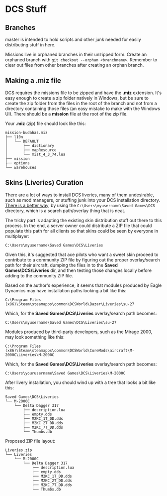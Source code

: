 # DCS Stuff

## Branches

master is intended to hold scripts and other junk needed for easily distributing stuff in here.

Missions live in orphaned branches in their unzipped form. Create an orphaned branch with
`git checkout --orphan <branchname>`. Remember to clear out files from other branches after
creating an orphan branch.

## Making a .miz file

DCS requires the missions file to be zipped and have the **.miz** extension. It's easy enough to
create a zip folder natively in Windows, but be sure to create the zip folder from the files in
the root of the branch and not from a directory containing those files (an easy mistake to make
with the Windows UI). There should be a **mission** file at the root of the zip file.

Your **.miz** (zip) file should look like this:
```
mission-budahas.miz
├── l10n
│   └── DEFAULT
│       ├── dictionary
│       ├── mapResource
│       └── mist_4_3_74.lua
├── mission
├── options
└── warehouses
```

## Skins (Liveries) Curation

There are a lot of ways to install DCS liveries, many of them undesirable, such as mod managers, or stuffing junk into your DCS installation directory.  [There is a better way](https://forums.eagle.ru/showthread.php?t=190778), by using the ```C:\Users\myusername\Saved Games\DCS```  directory, which is a search path/overlay thing that is neat.  

The tricky part is adapting the existing skin distribution stuff out there to this process.  In the end, a server owner could distribute a ZIP file that could populate this path for all clients so that skins could be seen by everyone in multiplayer:

```C:\Users\myusername\Saved Games\DCS\Liveries```

Given this, it's suggested that ace pilots who want a sweet skin proceed to contribute to a community ZIP file by figuring out the proper overlay/search path for their aircraft, dumping the files in to the **Saved Games\DCS\Liveries** dir, and then testing those changes locally before adding to the community ZIP file.  

Based on the author's experience, it seems that modules produced by Eagle Dynamics may have installation paths looking a bit like this:

```C:\Program Files (x86)\Steam\steamapps\common\DCSWorld\Bazar\Liveries\su-27```

Which, for the **Saved Games\DCS\Liveries** overlay/search path becomes:

```C:\Users\myusername\Saved Games\DCS\Liveries\su-27```

Modules produced by third-party developers, such as the Mirage 2000, may look something like this:

```C:\Program Files (x86)\Steam\steamapps\common\DCSWorld\CoreMods\aircraft\M-2000C\Liveries\M-2000C```

Which, for the **Saved Games\DCS\Liveries** overlay/search path becomes:

```C:\Users\yourusername\Saved Games\DCS\Liveries\M-2000C```

After livery installation, you should wind up with a tree that looks a bit like this:

```
Saved Games\DCS\Liveries
└── M-2000C
    └── Delta Dagger 317
        ├── description.lua
        ├── empty.dds
        ├── M2KC_1T_DD.dds
        ├── M2KC_2T_DD.dds
        ├── M2KC_7T_DD.dds
        └── Thumbs.db
```

Proposed ZIP file layout:

```
Liveries.zip
└── Liveries
    └── M-2000C
        └── Delta Dagger 317
            ├── description.lua
            ├── empty.dds
            ├── M2KC_1T_DD.dds
            ├── M2KC_2T_DD.dds
            ├── M2KC_7T_DD.dds
            └── Thumbs.db
```
